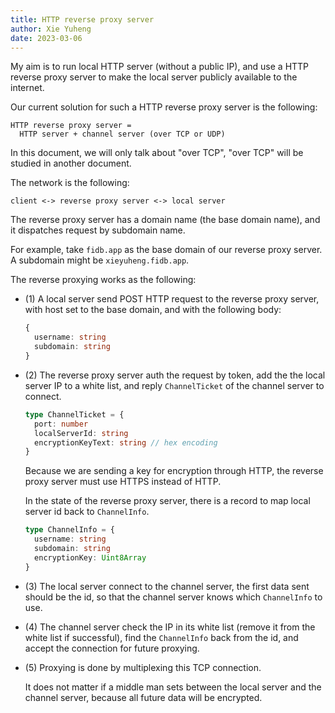 ```yaml
---
title: HTTP reverse proxy server
author: Xie Yuheng
date: 2023-03-06
---
```


My aim is to run local HTTP server (without a public IP),
and use a HTTP reverse proxy server to make the local server
publicly available to the internet.

Our current solution for such a HTTP reverse proxy server is the following:

```
HTTP reverse proxy server =
  HTTP server + channel server (over TCP or UDP)
```

In this document, we will only talk about "over TCP",
"over TCP" will be studied in another document.

The network is the following:

```
client <-> reverse proxy server <-> local server
```

The reverse proxy server has a domain name (the base domain name),
and it dispatches request by subdomain name.

For example, take `fidb.app` as the
base domain of our reverse proxy server.
A subdomain might be `xieyuheng.fidb.app`.

The reverse proxying works as the following:

- (1) A local server send POST HTTP request
  to the reverse proxy server,
  with host set to the base domain,
  and with the following body:

  ```ts
  {
    username: string
    subdomain: string
  }
  ```

- (2) The reverse proxy server auth the request by token,
  add the the local server IP to a white list,
  and reply `ChannelTicket` of the channel server to connect.

  ```ts
  type ChannelTicket = {
    port: number
    localServerId: string
    encryptionKeyText: string // hex encoding
  }
  ```

  Because we are sending a key for encryption through HTTP,
  the reverse proxy server must use HTTPS instead of HTTP.

  In the state of the reverse proxy server,
  there is a record to map local server id back to `ChannelInfo`.

  ```ts
  type ChannelInfo = {
    username: string
    subdomain: string
    encryptionKey: Uint8Array
  }
  ```

- (3) The local server connect to the channel server,
  the first data sent should be the id,
  so that the channel server knows
  which `ChannelInfo` to use.

- (4) The channel server check the IP in its white list
  (remove it from the white list if successful),
  find the `ChannelInfo` back from the id,
  and accept the connection for future proxying.

- (5) Proxying is done by multiplexing this TCP connection.

  It does not matter if a middle man
  sets between the local server and the channel server,
  because all future data will be encrypted.
